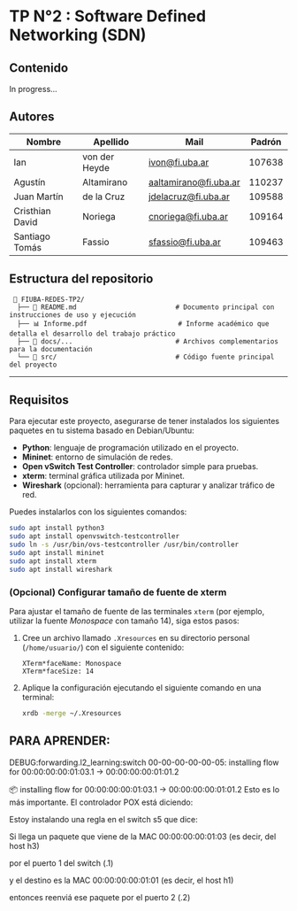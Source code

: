 # TP N°2 : Software Defined Networking (SDN)

## Contenido

In progress...

## Autores

| Nombre          | Apellido      | Mail                  | Padrón |
| --------------- | ------------- | --------------------- | ------ |
| Ian             | von der Heyde | ivon@fi.uba.ar        | 107638 |
| Agustín         | Altamirano    | aaltamirano@fi.uba.ar | 110237 |
| Juan Martín     | de la Cruz    | jdelacruz@fi.uba.ar   | 109588 |
| Cristhian David | Noriega       | cnoriega@fi.uba.ar    | 109164 |
| Santiago Tomás  | Fassio        | sfassio@fi.uba.ar     | 109463 |

## Estructura del repositorio

```
 📁 FIUBA-REDES-TP2/ 
  ├── 📄 README.md                         # Documento principal con instrucciones de uso y ejecución
  ├── 📊 Informe.pdf                       # Informe académico que detalla el desarrollo del trabajo práctico
  ├── 📂 docs/...                          # Archivos complementarios para la documentación
  └── 📂 src/                              # Código fuente principal del proyecto

```

---

## Requisitos

Para ejecutar este proyecto, asegurarse de tener instalados los siguientes paquetes en tu sistema basado en Debian/Ubuntu:

- **Python**: lenguaje de programación utilizado en el proyecto.
- **Mininet**: entorno de simulación de redes.
- **Open vSwitch Test Controller**: controlador simple para pruebas.
- **xterm**: terminal gráfica utilizada por Mininet.
-  **Wireshark** (opcional): herramienta para capturar y analizar tráfico de red.

Puedes instalarlos con los siguientes comandos:

```bash
sudo apt install python3
sudo apt install openvswitch-testcontroller
sudo ln -s /usr/bin/ovs-testcontroller /usr/bin/controller
sudo apt install mininet
sudo apt install xterm  
sudo apt install wireshark
```

### (Opcional) Configurar tamaño de fuente de xterm

Para ajustar el tamaño de fuente de las terminales `xterm` (por ejemplo, utilizar la fuente *Monospace* con tamaño 14), siga estos pasos:

1. Cree un archivo llamado `.Xresources` en su directorio personal (`/home/usuario/`) con el siguiente contenido:

    ```
    XTerm*faceName: Monospace
    XTerm*faceSize: 14
    ```

2. Aplique la configuración ejecutando el siguiente comando en una terminal:

    ```bash
    xrdb -merge ~/.Xresources
    ```



## PARA APRENDER:
DEBUG:forwarding.l2_learning:switch 00-00-00-00-00-05: installing flow for 00:00:00:00:01:03.1 -> 00:00:00:00:01:01.2


📦 installing flow for 00:00:00:00:01:03.1 -> 00:00:00:00:01:01.2
Esto es lo más importante. El controlador POX está diciendo:

Estoy instalando una regla en el switch s5 que dice:

Si llega un paquete que viene de la MAC 00:00:00:00:01:03 (es decir, del host h3)

por el puerto 1 del switch (.1)

y el destino es la MAC 00:00:00:00:01:01 (es decir, el host h1)

entonces reenviá ese paquete por el puerto 2 (.2)